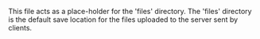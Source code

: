 This file acts as a place-holder for the 'files' directory.
The 'files' directory is the default save location for the files
uploaded to the server sent by clients.
